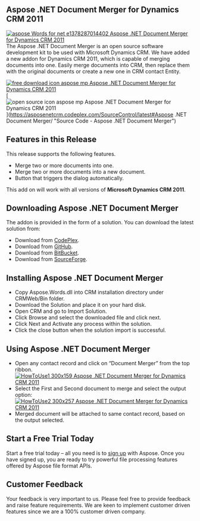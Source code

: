 ## Aspose .NET Document Merger for Dynamics CRM 2011

[![aspose Words for net e1378287014402 Aspose .NET Document Merger for Dynamics CRM 2011](http://www.aspose.com/blogs/wp-content/uploads/2013/09/aspose-Words-for-net-e1378287014402.png "Aspose.Words for .NET logo")](https://www.aspose.com/products/words/net)The Aspose .NET Document Merger is an open source software development kit to be used with Microsoft Dynamics CRM. We have added a new addon for Dynamics CRM 2011, which is capable of merging documents into one. Easily merge documents into CRM, then replace them with the original documents or create a new one in CRM contact Entity.

[![free download icon aspose mp Aspose .NET Document Merger for Dynamics CRM 2011](http://cdn.aspose.com/Images/marketplace/free-download-icon-aspose-mp.png "Free Download - Aspose .NET Document Merger")](https://asposenetcrm.codeplex.com/releases/view/574403 "Free Download - Aspose .NET Document Merger")[![open source icon aspose mp Aspose .NET Document Merger for Dynamics CRM 2011](http://cdn.aspose.com/Images/marketplace/open-source-icon-aspose-mp.png "Source Code - Aspose .NET Document Merger")](https://asposenetcrm.codeplex.com/SourceControl/latest#Aspose .NET Document Merger/ "Source Code - Aspose .NET Document Merger")

## Features in this Release

This release supports the following features.

*   Merge two or more documents into one.
*   Merge two or more documents into a new document.
*   Button that triggers the dialog automatically.

This add on will work with all versions of **Microsoft Dynamics CRM 2011**.

## Downloading Aspose .NET Document Merger

The addon is provided in the form of a solution. You can download the latest solution from:

*   Download from [CodePlex](https://asposenetcrm.codeplex.com/releases/view/574403).
*   Download from [GitHub](https://github.com/asposemarketplace/asposenetcrm/releases/tag/AsposeDocumentMerger-1.0.0.2011).
*   Download from [BitBucket](https://bitbucket.org/asposemarketplace/aspose-.net-for-dynamics-crm/downloads/Aspose%20.NET%20Document%20Merger%20(1.0.0.2011).zip).
*   Download from [SourceForge](https://sourceforge.net/projects/asposenetcrm/files/Aspose%20.NET%20Document%20Merger/).

## Installing Aspose .NET Document Merger

*   Copy Aspose.Words.dll into CRM installation directory under CRMWeb/Bin folder.
*   Download the Solution and place it on your hard disk.
*   Open CRM and go to Import Solution.
*   Click Browse and select the downloaded file and click next.
*   Click Next and Activate any process within the solution.
*   Click the close button when the solution import is successful.

## Using Aspose .NET Document Merger

*   Open any contact record and click on “Document Merger” from the top ribbon.  
    [![HowToUse1 300x159 Aspose .NET Document Merger for Dynamics CRM 2011](http://www.aspose.com/blogs/wp-content/uploads/2014/12/HowToUse1-300x159.png "HowToUse1")](http://www.aspose.com/blogs/wp-content/uploads/2014/12/HowToUse1.png)
*   Select the First and Second document to merge and select the output option:  
    [![HowToUse2 300x257 Aspose .NET Document Merger for Dynamics CRM 2011](http://www.aspose.com/blogs/wp-content/uploads/2014/12/HowToUse2-300x257.png "HowToUse2")](http://www.aspose.com/blogs/wp-content/uploads/2014/12/HowToUse2.png)
*   Merged document will be attached to same contact record, based on the output selected.

## Start a Free Trial Today

Start a free trial today – all you need is to [sign up](https://idsrv.asposeptyltd.com/identity/signup?clientId=prod.community.aspose) with Aspose. Once you have signed up, you are ready to try powerful file processing features offered by Aspose file format APIs.

## Customer Feedback

Your feedback is very important to us. Please feel free to provide feedback and raise feature requirements. We are keen to implement customer driven features since we are a 100% customer driven company.
